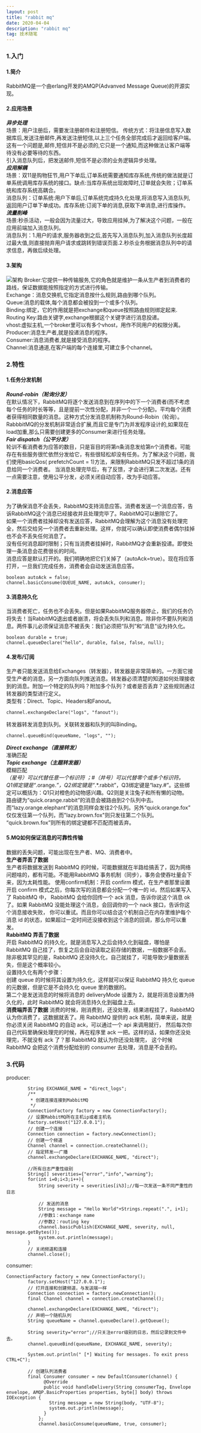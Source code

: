 ```yaml
---
layout: post
title: "rabbit mq"
date: 2020-04-04
description: "rabbit mq"
tag: 技术随笔
---
```

### 1.入门
#### 1.简介
RabbitMQ是一个由erlang开发的AMQP(Advanved Message Queue)的开源实现。
#### 2.应用场景
***异步处理***  
场景：用户注册后，需要发注册邮件和注册短信。
传统方式：将注册信息写入数据库后,发送注册邮件,再发送注册短信,以上三个任务全部完成后才返回给客户端。 这有一个问题是,邮件,短信并不是必须的,它只是一个通知,而这种做法让客户端等待没有必要等待的东西。  
引入消息队列后，把发送邮件,短信不是必须的业务逻辑异步处理。  
***应用解耦***  
场景：双11是购物狂节,用户下单后,订单系统需要通知库存系统,传统的做法就是订单系统调用库存系统的接口。缺点:当库存系统出现故障时,订单就会失败；订单系统和库存系统高耦合。  
消息队列：订单系统:用户下单后,订单系统完成持久化处理,将消息写入消息队列,返回用户订单下单成功。库存系统:订阅下单的消息,获取下单消息,进行库操作。  
***流量削峰***  
场景:秒杀活动，一般会因为流量过大，导致应用挂掉,为了解决这个问题，一般在应用前端加入消息队列。  
消息队列：1.用户的请求,服务器收到之后,首先写入消息队列,加入消息队列长度超过最大值,则直接抛弃用户请求或跳转到错误页面.2.秒杀业务根据消息队列中的请求信息，再做后续处理。
#### 3.架构
![架构](/images/article/mq/rabbitmq/constructor.jpg "架构")
Broker:它提供一种传输服务,它的角色就是维护一条从生产者到消费者的路线，保证数据能按照指定的方式进行传输。  
Exchange：消息交换机,它指定消息按什么规则,路由到哪个队列。  
Queue:消息的载体,每个消息都会被投到一个或多个队列。  
Binding:绑定，它的作用就是把exchange和queue按照路由规则绑定起来.  
Routing Key:路由关键字,exchange根据这个关键字进行消息投递。  
vhost:虚拟主机,一个broker里可以有多个vhost，用作不同用户的权限分离。  
Producer:消息生产者,就是投递消息的程序。  
Consumer:消息消费者,就是接受消息的程序。  
Channel:消息通道,在客户端的每个连接里,可建立多个channel。
### 2.特性
#### 1.任务分发机制
***Round-robin（轮询分发）***  
在默认情况下，RabbitMQ将逐个发送消息到在序列中的下一个消费者(而不考虑每个任务的时长等等，且是提前一次性分配，并非一个一个分配)。平均每个消费者获得相同数量的消息。这种方式分发消息机制称为Round-Robin（轮询）。
RabbbitMQ的分发机制非常适合扩展,而且它是专门为并发程序设计的,如果现在load加重,那么只需要创建更多的Consumer来进行任务处理。  
***Fair dispatch（公平分发）***  
轮训不看消费者为应答的数目，只是盲目的将第n条消息发给第n个消费者。可能存在有些服务很忙依然分发给它，有些很轻松却没有任务。为了解决这个问题，我们使用basicQos( prefetchCount = 1)方法，来限制RabbitMQ只发不超过1条的消息给同一个消费者。
当消息处理完毕后，有了反馈，才会进行第二次发送。还有一点需要注意，使用公平分发，必须关闭自动应答，改为手动应答。
#### 2.消息应答
为了确保消息不会丢失，RabbitMQ支持消息应答。消费者发送一个消息应答，告诉RabbitMQ这个消息已经接收并且处理完毕了。RabbitMQ可以删除它了。  
如果一个消费者挂掉却没有发送应答，RabbitMQ会理解为这个消息没有处理完全，然后交给另一个消费者去重新处理。这样，你就可以确认即使消费者偶尔挂掉也不会不丢失任何消息了。  
没有任何消息超时限制；只有当消费者挂掉时，RabbitMQ才会重新投递。即使处理一条消息会花费很长的时间。  
消息应答是默认打开的。我们明确地把它们关掉了（autoAck=true）。现在将应答打开，一旦我们完成任务，消费者会自动发送消息应答。  
```
boolean autoAck = false;
channel.basicConsume(QUEUE_NAME, autoAck, consumer);
```
#### 3.消息持久化
当消费者死亡，任务也不会丢失。但是如果RabbitMQ服务器停止，我们的任务仍将失去！当RabbitMQ退出或者崩溃，将会丢失队列和消息。除非你不要队列和消息。两件事儿必须保证消息不被丢失：我们必须把“队列”和“消息”设为持久化。
```
boolean durable = true;
channel.queueDeclare("hello", durable, false, false, null);
```
#### 4.发布/订阅
生产者只能发送消息给Exchanges（转发器），转发器是非常简单的。一方面它接受生产者的消息，另一方面向队列推送消息。转发器必须清楚的知道如何处理接收到的消息。附加一个特定的队列吗？附加多个队列？或者是否丢弃？这些规则通过转发器的类型进行定义。  
类型有：Direct、Topic、Headers和Fanout。  
```
channel.exchangeDeclare("logs", "fanout");
```
转发器转发消息到队列。关联转发器和队列的叫Binding。
```
channel.queueBind(queueName, "logs", "");
```
***Direct exchange（直接转发）***  
准确匹配  
***Topic exchange（主题转发器）***  
模糊匹配  
*（星号）可以代替任意一个标识符 ；#（井号）可以代替零个或多个标识符。  
Q1绑定键是“*.orange.*”，Q2绑定键是“*.*.rabbit”，Q3绑定键是“lazy.#”。这些绑定可以概括为：Q1只对橙色的动物感兴趣。Q2则是关注兔子和所有懒的动物。  
路由键为“quick.orange.rabbit”的消息会被路由到2个队列中去。而“lazy.orange.elephant”的消息同样会发往2个队列。另外“quick.orange.fox” 仅仅发往第一个队列，而"lazy.brown.fox"则只发往第二个队列。
“quick.brown.fox”则所有的绑定键都不匹配而被丢弃。
#### 5.MQ如何保证消息的可靠性传输
数据的丢失问题，可能出现在生产者、MQ、消费者中。  
**生产者弄丢了数据**  
生产者将数据发送到 RabbitMQ 的时候，可能数据就在半路给搞丢了，因为网络问题啥的，都有可能。不能用RabbitMQ 事务机制（同步），事务会使吞吐量会下来，因为太耗性能。
使用confirm机制：开启 confirm 模式，在生产者那里设置开启 confirm 模式之后，你每次写的消息都会分配一个唯一的 id，然后如果写入了 RabbitMQ 中，
RabbitMQ 会给你回传一个 ack 消息，告诉你说这个消息 ok 了。如果 RabbitMQ 没能处理这个消息，会回调你的一个 nack 接口，告诉你这个消息接收失败，
你可以重试。而且你可以结合这个机制自己在内存里维护每个消息 id 的状态，如果超过一定时间还没接收到这个消息的回调，那么你可以重发。  
**RabbitMQ 弄丢了数据**  
开启 RabbitMQ 的持久化，就是消息写入之后会持久化到磁盘，哪怕是 RabbitMQ 自己挂了，恢复之后会自动读取之前存储的数据，一般数据不会丢。
除非极其罕见的是，RabbitMQ 还没持久化，自己就挂了，可能导致少量数据丢失，但是这个概率较小。  
设置持久化有两个步骤：  
创建 queue 的时候将其设置为持久化，这样就可以保证 RabbitMQ 持久化 queue 的元数据，但是它是不会持久化 queue 里的数据的。  
第二个是发送消息的时候将消息的 deliveryMode 设置为 2，就是将消息设置为持久化的，此时 RabbitMQ 就会将消息持久化到磁盘上去。  
**消费端弄丢了数据**
消费的时候，刚消费到，还没处理，结果进程挂了，RabbitMQ 认为你消费了，这数据就丢了。用 RabbitMQ 提供的 ack 机制，简单来说，就是你必须关闭 RabbitMQ 的自动 ack，可以通过一个 api 来调用就行，
然后每次你自己代码里确保处理完的时候，再在程序里 ack 一把。这样的话，如果你还没处理完，不就没有 ack 了？那 RabbitMQ 就认为你还没处理完，
这个时候 RabbitMQ 会把这个消费分配给别的 consumer 去处理，消息是不会丢的。
### 3.代码
producer:  
```
		String EXCHANGE_NAME = "direct_logs";
		/**
		 * 创建连接连接到MabbitMQ
		 */
		ConnectionFactory factory = new ConnectionFactory();
		// 设置MabbitMQ所在主机ip或者主机名
		factory.setHost("127.0.0.1");
		// 创建一个连接
		Connection connection = factory.newConnection();
		// 创建一个频道
		Channel channel = connection.createChannel();
		// 指定转发——广播
		channel.exchangeDeclare(EXCHANGE_NAME, "direct");
 
		//所有日志严重性级别
		String[] severities={"error","info","warning"};
		for(int i=0;i<3;i++){
			String severity = severities[i%3];//每一次发送一条不同严重性的日志
			
			// 发送的消息
			String message = "Hello World"+Strings.repeat(".", i+1);
			//参数1：exchange name
			//参数2：routing key
			channel.basicPublish(EXCHANGE_NAME, severity, null, message.getBytes());
			system.out.println(message);
		}
		// 关闭频道和连接
		channel.close();

```
consumer:  
```
ConnectionFactory factory = new ConnectionFactory();
		factory.setHost("127.0.0.1");
		// 打开连接和创建频道，与发送端一样
		Connection connection = factory.newConnection();
		final Channel channel = connection.createChannel();
 
		channel.exchangeDeclare(EXCHANGE_NAME, "direct");
		// 声明一个随机队列
		String queueName = channel.queueDeclare().getQueue();
	    
	    String severity="error";//只关注error级别的日志，然后记录到文件中去。
	    channel.queueBind(queueName, EXCHANGE_NAME, severity);
	    
		System.out.println(" [*] Waiting for messages. To exit press CTRL+C");
		
		// 创建队列消费者
		final Consumer consumer = new DefaultConsumer(channel) {
			  @Override
			  public void handleDelivery(String consumerTag, Envelope envelope, AMQP.BasicProperties properties, byte[] body) throws IOException {
			    String message = new String(body, "UTF-8");
			    system.out.println(message);
			  }
			};
			channel.basicConsume(queueName, true, consumer);

```